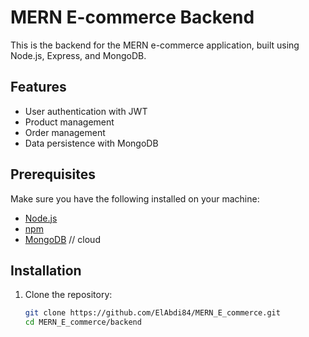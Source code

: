 # MERN E-commerce Backend

This is the backend for the MERN e-commerce application, built using Node.js, Express, and MongoDB.

## Features

- User authentication with JWT
- Product management
- Order management
- Data persistence with MongoDB

## Prerequisites

Make sure you have the following installed on your machine:

- [Node.js](https://nodejs.org/en/)
- [npm](https://www.npmjs.com/)
- [MongoDB](https://www.mongodb.com/) // cloud

## Installation

1. Clone the repository:
   ```bash
   git clone https://github.com/ElAbdi84/MERN_E_commerce.git
   cd MERN_E_commerce/backend
